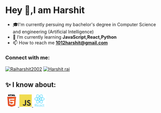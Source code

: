 # Hey 👋,I am Harshit

<!--
**Harshitr10/Harshitr10** is a ✨ _special_ ✨ repository because its `README.md` (this file) appears on your GitHub profile.

Here are some ideas to get you started:

- I’m currently working on ...
- 🌱 I’m currently learning ...
- 👯 I’m looking to collaborate on ...
- 🤔 I’m looking for help with ...
- 💬 Ask me about ...
- 📫 How to reach me: ...
- 😄 Pronouns: ...
- ⚡ Fun fact: ...
-->
- 🎓I'm currently persuing my bachelor's degree in Computer Science and engineering (Artificial Intelligence)
- 🌱 I’m currently learning **JavaScript,React,Python**
- 📫 How to reach me **1012harshit@gmail.com**

<h3 align="left">Connect with me:</h3>
<p align="left">
<a href="https://twitter.com/Raiharshit2002" target="blank"><img align="center" src="https://raw.githubusercontent.com/rahuldkjain/github-profile-readme-generator/master/src/images/icons/Social/twitter.svg" alt="Raiharshit2002" height="30" width="40" /></a>
<a href="https://linkedin.com/in/harshit-rai-b7764522b" target="blank"><img align="center" src="https://raw.githubusercontent.com/rahuldkjain/github-profile-readme-generator/master/src/images/icons/Social/linked-in-alt.svg" alt="Harshit rai" height="30" width="40" /></a>

</p>

## ✨ I know about:
<p align="left"> <a href="https://www.w3.org/html/" target="_blank"> <img src="https://raw.githubusercontent.com/devicons/devicon/master/icons/html5/html5-original-wordmark.svg" alt="html5" width="40" height="40"/> </a> <a href="https://developer.mozilla.org/en-US/docs/Web/JavaScript" target="_blank"> <img src="https://raw.githubusercontent.com/devicons/devicon/master/icons/javascript/javascript-original.svg" alt="javascript" width="40" height="40"/><a href="https://reactjs.org/" target="_blank"> <img src="https://raw.githubusercontent.com/devicons/devicon/master/icons/react/react-original-wordmark.svg" alt="react" width="40" height="40"/> </p>
